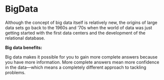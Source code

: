 # BigData

Although the concept of big data itself is relatively new, the origins of large data sets go back to the 1960s and ‘70s when the world of data was just getting started with the first data centers and the development of the relational database.

**Big data benefits:**

Big data makes it possible for you to gain more complete answers because you have more information.
More complete answers mean more confidence in the data—which means a completely different approach to tackling problems.
